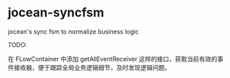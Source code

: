 jocean-syncfsm
==============

jocean's sync fsm to normalize business logic

TODO:

  在 FLowContainer 中添加 getAllEventReceiver 这样的接口，获取当前有效的事件接收器，便于跟踪全局业务逻辑细节，及时发现逻辑问题。
